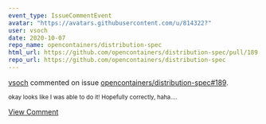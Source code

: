 ```yaml
---
event_type: IssueCommentEvent
avatar: "https://avatars.githubusercontent.com/u/814322?"
user: vsoch
date: 2020-10-07
repo_name: opencontainers/distribution-spec
html_url: https://github.com/opencontainers/distribution-spec/pull/189
repo_url: https://github.com/opencontainers/distribution-spec
---
```


<a href='https://github.com/vsoch' target='_blank'>vsoch</a> commented on issue <a href='https://github.com/opencontainers/distribution-spec/pull/189' target='_blank'>opencontainers/distribution-spec#189</a>.

<small>okay looks like I was able to do it! Hopefully correctly, haha....</small>

<a href='https://github.com/opencontainers/distribution-spec/pull/189' target='_blank'>View Comment</a>